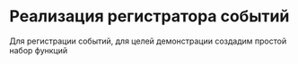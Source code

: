 # Реализация регистратора событий

Для регистрации событий, для целей демонстрации создадим простой набор функций